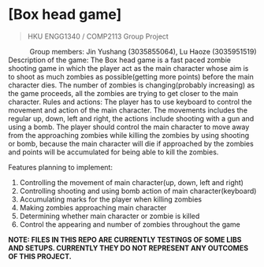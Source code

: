 # [Box head game]
> HKU ENGG1340 / COMP2113 Group Project

<div align=right>Group members: Jin Yushang (3035855064), Lu Haoze (3035951519)</div>
Description of the game:
The Box head game is a fast paced zombie shooting game in which the player act as the main character whose aim is to shoot as much zombies as possible(getting more points) before the main character dies. The number of zombies is changing(probably increasing) as the game proceeds, all the zombies are trying to get closer to the main character.
Rules and actions:
The player has to use keyboard to control the movement and action of the main character. The movements includes the regular up, down, left and right, the actions include shooting with a gun and using a bomb. The player should control the main character to move away from the approaching zombies while killing the zombies by using shooting or bomb, because the main character will die if approached by the zombies and points will be accumulated for being able to kill the zombies.

Features planning to implement:
1. Controlling the movement of main character(up, down, left and right)
2. Controlling shooting and using bomb action of main character(keyboard)
3. Accumulating marks for the player when killing zombies
4. Making zombies approaching main character
5. Determining whether main character or zombie is killed
6. Control the appearing and number of zombies throughout the game

**NOTE: FILES IN THIS REPO ARE CURRENTLY TESTINGS OF SOME LIBS AND SETUPS. CURRENTLY THEY DO NOT REPRESENT ANY OUTCOMES OF THIS PROJECT.**
